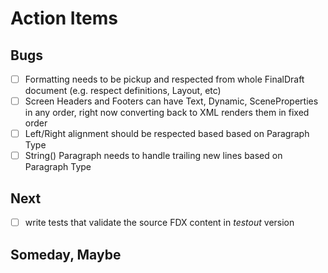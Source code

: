 
# Action Items

## Bugs

+ [ ] Formatting needs to be pickup and respected from whole FinalDraft document (e.g. respect definitions, Layout, etc)
+ [ ] Screen Headers and Footers can have Text, Dynamic, SceneProperties in any order, right now converting back to XML renders them in fixed order
+ [ ] Left/Right alignment should be respected based based on Paragraph Type
+ [ ] String() Paragraph needs to handle trailing new lines based on Paragraph Type

## Next

+ [ ] write tests that validate the source FDX content in _testout_ version

## Someday, Maybe
